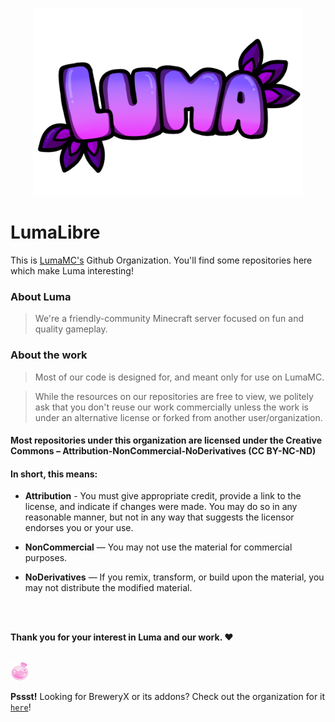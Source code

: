 <p align="center">
  <a href="https://lumamc.net">
    <img src="../images/luma-text.png" alt="LumaMC" width="" height="300">
  </a>
</p>
<!--
<a href="https://lumamc.net">
  <img src="../images/luma-fll.png" alt="LumaMC" width="80" height="80">
</a>
-->

# LumaLibre

This is [LumaMC's](https://lumamc.net) Github Organization. You'll find some repositories here which make Luma interesting!

### About Luma

> We're a friendly-community Minecraft server focused on fun and quality gameplay.

### About the work

> Most of our code is designed for, and meant only for use on LumaMC.

> While the resources on our repositories are free to view, we politely ask that you don't reuse our work commercially unless the work is under an alternative license or forked from another user/organization.

#### Most repositories under this organization are licensed under the Creative Commons – Attribution-NonCommercial-NoDerivatives (CC BY-NC-ND)


#### In short, this means:

- **Attribution** - You must give appropriate credit, provide a link to the license, and indicate if changes were made. You may do so in any reasonable manner, but not in any way that suggests the licensor endorses you or your use.

- **NonCommercial** — You may not use the material for commercial purposes.

- **NoDerivatives** — If you remix, transform, or build upon the material, you may not distribute the modified material.

<br/>
<br/>

**Thank you for your interest in Luma and our work. ❤️**

<br/>

<a href="https://brewery.lumamc.net">
  <img src="../images/BX_CROPPED_2.png" alt="BreweryX" width="30" height="30">
</a>

**Pssst!** Looking for BreweryX or its addons? Check out the organization for it [`here`](https://github.com/BreweryTeam/BreweryX)!
